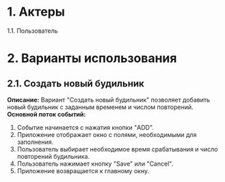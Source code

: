 # 1. Актеры 
1.1. Пользователь
# 2. Варианты использования
## 2.1. Создать новый будильник  
**Описание:** Вариант "Создать новый будильник" позволяет добавить новый будильник с заданным временем и числом повторений.    
**Основной поток событий:**
1. Событие начинается с нажатия кнопки "ADD".
2. Приложение отображает окно с полями, необходимыми для заполнения.
3. Пользователь выбирает необходимое время срабатывания и число повторений будильника.
4. Пользователь нажимает кнопку "Save" или "Cancel".
5. Приложение возвращается к главному окну.

